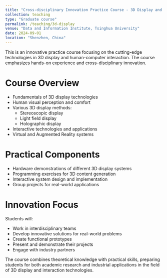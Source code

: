 ```yaml
---
title: "Cross-disciplinary Innovation Practice Course - 3D Display and Interaction"
collection: teaching
type: "Graduate course"
permalink: /teaching/3d-display
venue: "Data and Information Institute, Tsinghua University"
date: 2024-09-01
location: "Shenzhen, China"
---
```


This is an innovative practice course focusing on the cutting-edge technologies in 3D display and human-computer interaction. The course emphasizes hands-on experience and cross-disciplinary innovation.

Course Overview
======
* Fundamentals of 3D display technologies
* Human visual perception and comfort
* Various 3D display methods:
  * Stereoscopic display
  * Light field display
  * Holographic display
* Interactive technologies and applications
* Virtual and Augmented Reality systems

Practical Components
======
* Hardware demonstrations of different 3D display systems
* Programming exercises for 3D content generation
* Interactive system design and implementation
* Group projects for real-world applications

Innovation Focus
======
Students will:
* Work in interdisciplinary teams
* Develop innovative solutions for real-world problems
* Create functional prototypes
* Present and demonstrate their projects
* Engage with industry partners

The course combines theoretical knowledge with practical skills, preparing students for both academic research and industrial applications in the field of 3D display and interaction technologies. 